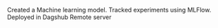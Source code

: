Created a Machine learning model.
Tracked experiments using MLFlow.
Deployed in Dagshub Remote server
